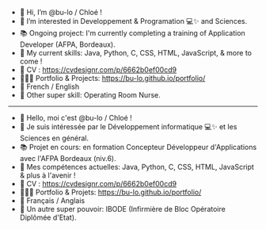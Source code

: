 - 👋 Hi, I’m @bu-lo / Chloé !
- 👀 I’m interested in Developpement & Programation 💻✨ and Sciences.
- 📚 Ongoing project: I'm currently completing a training of Application Developer (AFPA, Bordeaux).
- 🚀 My current skills: Java, Python, C, CSS, HTML, JavaScript, & more to come !
- 📄 CV : https://cvdesignr.com/p/6662b0ef00cd9
- 👩🏼‍💻 Portfolio & Projects: https://bu-lo.github.io/portfolio/
- 👄 French / English
- 💉 Other super skill: Operating Room Nurse.
_________________________________________________________________________________________________________________________________
- 👋 Hello, moi c'est @bu-lo / Chloé !
- 👀 Je suis intéressée par le Développement informatique 💻✨ et les Sciences en général.
- 📚 Projet en cours: en formation Concepteur Développeur d'Applications avec l'AFPA Bordeaux (niv.6).
- 🚀 Mes compétences actuelles: Java, Python, C, CSS, HTML, JavaScript & plus à l'avenir !
- 📄 CV : https://cvdesignr.com/p/6662b0ef00cd9
- 👩🏼‍💻 Portfolio & Projets: https://bu-lo.github.io/portfolio/
- 👄 Français / Anglais
- 💉 Un autre super pouvoir: IBODE (Infirmière de Bloc Opératoire Diplômée d'Etat).
<!---
bu-lo/bu-lo is a ✨ special ✨ repository because its `README.md` (this file) appears on your GitHub profile.
You can click the Preview link to take a look at your changes.
--->
